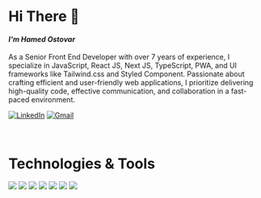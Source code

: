 <!-- Header Image (Optional) -->
<!-- ![Header Banner](https://raw.githubusercontent.com/aprin1991/aprin1991/79fd2ea520682144fc0b02ced50f76c52047902f/img/header-banner--optimized.svg) -->

# Hi There 👋

#### **_I'm Hamed Ostovar_**
As a Senior Front End Developer with over 7 years of experience, I specialize in JavaScript, React JS, Next JS, TypeScript, PWA, and UI frameworks like Tailwind.css and Styled Component. Passionate about crafting efficient and user-friendly web applications, I prioritize delivering high-quality code, effective communication, and collaboration in a fast-paced environment.

<!-- Contact Badges -->
[![LinkedIn](https://img.shields.io/badge/Linkedin-0072b1?style=flat-square&logo=Linkedin&logoColor=white)](https://www.linkedin.com/in/hamed-ostovar/)
[![Gmail](https://img.shields.io/badge/Gmail-ff3f00?style=flat-square&logo=Gmail&logoColor=white)](mailto:ostovari.eng@gmail.com)
<!-- [![Github](https://img.shields.io/badge/GitHub-000000?style=flat-square&logo=GitHub&logoColor=white)](https://github.com/aprin1991/) -->

<br/>

# Technologies & Tools

<!-- Technology Badges -->
![](https://img.shields.io/badge/-Javascript-61DAFB?logo=javascript&logoColor=black&style=flat-square&color=f7df1e)
![](https://img.shields.io/badge/-ReactJs-61DAFB?logo=react&logoColor=white&style=flat-square)
![](https://img.shields.io/badge/next.js-000000?style=flat-square&logo=nextdotjs&logoColor=white)
![](https://img.shields.io/badge/-TypeScript-61DAFB?logo=typescript&logoColor=white&style=flat-square&color=007acc)
![](https://img.shields.io/badge/Vue.js-35495E?style=flat-square&logo=vuedotjs&logoColor=4FC08D)
![](https://img.shields.io/badge/-React_Native-61DAFB?logo=react&logoColor=white&style=flat-square&color=61DBFB)
![](https://img.shields.io/badge/-Redux-61DAFB?logo=react&logoColor=007acc&style=flat-square&color=61DBFB)

<!-- Optional GitHub Statistics -->

<!--
**aprin1991/aprin1991** is a ✨ _special_ ✨ repository because its `README.md` (this file) appears on your GitHub profile.
-->

<!-- Ideas and Additional Information (Commented Out) -->
<!--
- 🔭 I’m currently working on ...
- 🌱 I’m currently learning ...
- 👯 I’m looking to collaborate on ...
- 🤔 I’m looking for help with ...
- 💬 Ask me about ...
- 📫 How to reach me: ...
- 😄 Pronouns: ...
- ⚡ Fun fact: ...
-->
